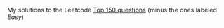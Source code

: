 My solutions to the Leetcode [Top 150 questions](https://leetcode.com/studyplan/top-interview-150/) (minus the ones labeled *Easy*)